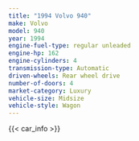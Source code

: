 ```yaml
---
title: "1994 Volvo 940"
make: Volvo
model: 940
year: 1994
engine-fuel-type: regular unleaded
engine-hp: 162
engine-cylinders: 4
transmission-type: Automatic
driven-wheels: Rear wheel drive
number-of-doors: 4
market-category: Luxury
vehicle-size: Midsize
vehicle-style: Wagon
---
```


{{< car_info >}}
